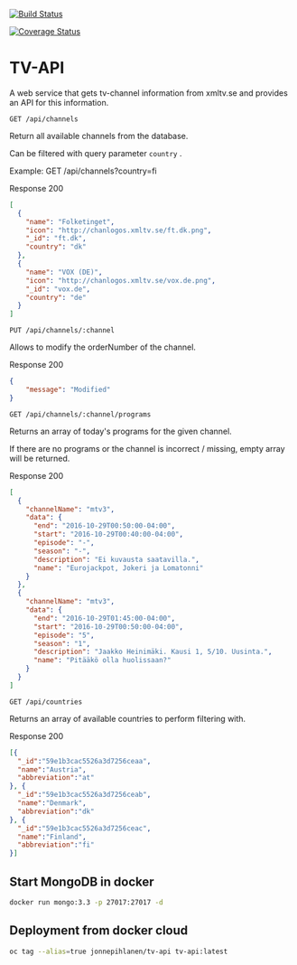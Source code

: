[![Build Status](https://travis-ci.org/joonne/tv-api.svg?branch=master)](https://travis-ci.org/joonne/tv-api)

[![Coverage Status](https://coveralls.io/repos/github/joonne/tv-api/badge.svg?branch=master)](https://coveralls.io/github/joonne/tv-api?branch=master)

# TV-API

A web service that gets tv-channel information from xmltv.se and provides an API for this information.

`GET /api/channels`

Return all available channels from the database.

Can be filtered with query parameter `country` .

Example: GET /api/channels?country=fi

Response 200

```json
[
  {
    "name": "Folketinget",
    "icon": "http://chanlogos.xmltv.se/ft.dk.png",
    "_id": "ft.dk",
    "country": "dk"
  },
  {
    "name": "VOX (DE)",
    "icon": "http://chanlogos.xmltv.se/vox.de.png",
    "_id": "vox.de",
    "country": "de"
  }
]
```

`PUT /api/channels/:channel`

Allows to modify the orderNumber of the channel.

Response 200

```json
{
    "message": "Modified"
}
```

`GET /api/channels/:channel/programs`

Returns an array of today's programs for the given channel.

If there are no programs or the channel is incorrect / missing, empty array will be returned.

Response 200

```json
[
  {
    "channelName": "mtv3",
    "data": {
      "end": "2016-10-29T00:50:00-04:00",
      "start": "2016-10-29T00:40:00-04:00",
      "episode": "-",
      "season": "-",
      "description": "Ei kuvausta saatavilla.",
      "name": "Eurojackpot, Jokeri ja Lomatonni"
    }
  },
  {
    "channelName": "mtv3",
    "data": {
      "end": "2016-10-29T01:45:00-04:00",
      "start": "2016-10-29T00:50:00-04:00",
      "episode": "5",
      "season": "1",
      "description": "Jaakko Heinimäki. Kausi 1, 5/10. Uusinta.",
      "name": "Pitääkö olla huolissaan?"
    }
  }
]
```
`GET /api/countries`

Returns an array of available countries to perform filtering with.

Response 200

```json
[{
  "_id":"59e1b3cac5526a3d7256ceaa",
  "name":"Austria",
  "abbreviation":"at"
}, {
  "_id":"59e1b3cac5526a3d7256ceab",
  "name":"Denmark",
  "abbreviation":"dk"
}, {
  "_id":"59e1b3cac5526a3d7256ceac",
  "name":"Finland",
  "abbreviation":"fi"
}]
```

## Start MongoDB in docker

```bash
docker run mongo:3.3 -p 27017:27017 -d
```

## Deployment from docker cloud

```sh
oc tag --alias=true jonnepihlanen/tv-api tv-api:latest
```